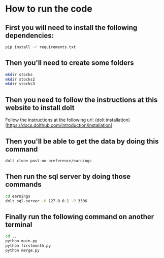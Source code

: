 # How to run the code


## First you will need to install the following dependencies: 
```bash
pip install -r requirements.txt
```
## Then you'll need to create some folders
```bash
mkdir stocks
mkdir stocks2
mkdir stocks3
```

## Then you need to follow the instructions at this website to install dolt

Follow the instructions at the following url: (dolt installation)[https://docs.dolthub.com/introduction/installation]
## Then you'll be able to get the data by doing this command

```bash
dolt clone post-no-preference/earnings
```
## Then run the sql server by doing those commands
```bash
cd earnings
dolt sql-server -H 127.0.0.1 -P 3306
```
## Finally run the following command on another terminal
```bash
cd ..
python main.py
python firstmonth.py
python merge.py

```

